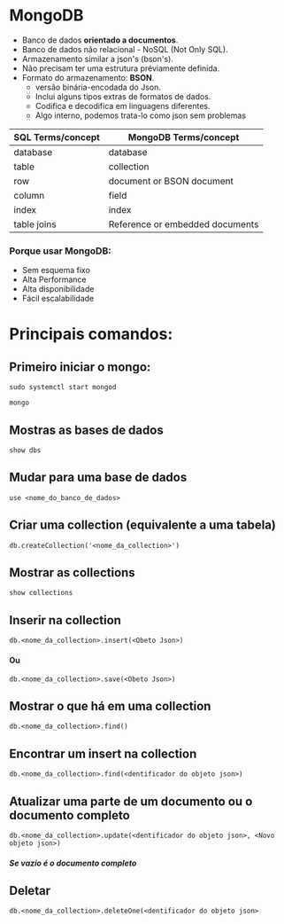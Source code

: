 # MongoDB
- Banco de dados **orientado a documentos**.
- Banco de dados não relacional - NoSQL (Not Only SQL).
- Armazenamento similar a json's (bson's).
- Não precisam ter uma estrutura préviamente definida.
- Formato do armazenamento: **BSON**.
    - versão binária-encodada do Json.
    - Inclui alguns tipos extras de formatos de dados.
    - Codifica e decodifica em linguagens diferentes.
    - Algo interno, podemos trata-lo como json sem problemas  

| SQL Terms/concept     | MongoDB Terms/concept         |
| --------------------  | ----------------------------- |
|   database            |       database                |
|   table               |       collection              |
|   row                 | document or BSON document     |
|   column              |       field                   |
|   index               |       index                   |
|   table joins         |Reference or embedded documents|

### Porque usar MongoDB:
- Sem esquema fixo
- Alta Performance
- Alta disponibilidade
- Fácil escalabilidade

# Principais comandos:
## Primeiro iniciar o mongo:
```
sudo systemctl start mongod
```
```
mongo
```
## Mostras as bases de dados
```
show dbs
```
## Mudar para uma base de dados
```
use <nome_do_banco_de_dados>
```
## Criar uma collection (equivalente a uma tabela)
```
db.createCollection('<nome_da_collection>')
```
## Mostrar as collections
```
show collections
```

## Inserir na collection
```
db.<nome_da_collection>.insert(<Obeto Json>)
```
#### Ou
```
db.<nome_da_collection>.save(<Obeto Json>)
```
## Mostrar o que há em uma collection
```
db.<nome_da_collection>.find()
```
## Encontrar um insert na collection
```
db.<nome_da_collection>.find(<dentificador do objeto json>)
```
## Atualizar uma parte de um documento ou o documento completo
```
db.<nome_da_collection>.update(<dentificador do objeto json>, <Novo objeto json>)
```
##### Se vazio é o documento completo 
## Deletar
```
db.<nome_da_collection>.deleteOne(<dentificador do objeto json>
```